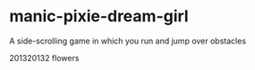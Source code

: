# manic-pixie-dream-girl
A side-scrolling game in which you run and jump over obstacles


201320132
flowers
